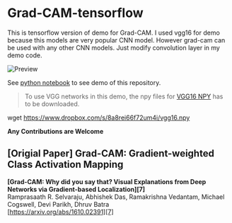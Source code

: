 # Grad-CAM-tensorflow

This is tensorflow version of demo for Grad-CAM. I used vgg16 for demo because this models are very popular CNN model.
However grad-cam can be used with any other CNN models. Just modify convolution layer in my demo code.

![Preview](https://github.com/insikk/Grad-CAM-tensorflow/blob/master/image_preview.png?raw=true)

See [python notebook](https://github.com/insikk/Grad-CAM-tensorflow/blob/master/gradCAM_tensorflow_demo.ipynb) to see demo of this repository.
>To use VGG networks in this demo, the npy files for [VGG16 NPY](ftp://mi.eng.cam.ac.uk/pub/mttt2/models/vgg16.npy) has to be downloaded.

wget https://www.dropbox.com/s/8a8rei66f72um4i/vgg16.npy


**Any Contributions are Welcome**


## [Origial Paper] Grad-CAM: Gradient-weighted Class Activation Mapping

**[Grad-CAM: Why did you say that? Visual Explanations from Deep Networks via Gradient-based Localization][7]**  
Ramprasaath R. Selvaraju, Abhishek Das, Ramakrishna Vedantam, Michael Cogswell, Devi Parikh, Dhruv Batra  
[https://arxiv.org/abs/1610.02391][7]
